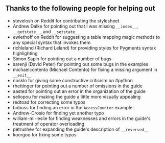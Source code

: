 ## Thanks to the following people for helping out ##

 - stevelosh on Reddit for contributing the stylesheet
 - Andrew Dalke for pointing out that I was missing `__index__`, `__getstate__`, and `__setstate__`
 - ewiethoff on Reddit for suggesting a table mapping magic methods to any special syntax that invokes them
 - richleland (Richard Leland) for providing styles for Pygments syntax highlighting
 - Simon Sapin for pointing out a number of bugs
 - sarenji (David Peter) for pointing out some bugs in the examples
 - michaelcontento (Michael Contento) for fixing a missing argument in `__exit__`
 - nosklo for giving some constructive criticism on #python
 - rhettinger for pointing out a number of omissions in the guide
 - aasted for pointing out an error in the organization of the guide
 - seliopou for making the guide a little more visually appealing
 - redtoad for correcting some typos
 - bobuss for finding an error in the `AccessCounter` example
 - Andrew-Crosio for finding yet another typo
 - william-mi-leslie for finding weaknesses and errors in the guide's treatment of operator overloading
 - petrushev for expanding the guide's description of `__reversed__`
 - koorgoo for fixing some typos

